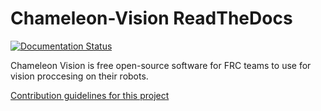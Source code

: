 # Chameleon-Vision ReadTheDocs

[![Documentation Status](https://readthedocs.org/projects/chameleon-vision/badge/?version=latest)](https://chameleon-vision.readthedocs.io/en/latest/?badge=latest)

Chameleon Vision is free open-source software for FRC teams to use for vision proccesing on their robots.

[Contribution guidelines for this project](CONTRIBUTING.md)
